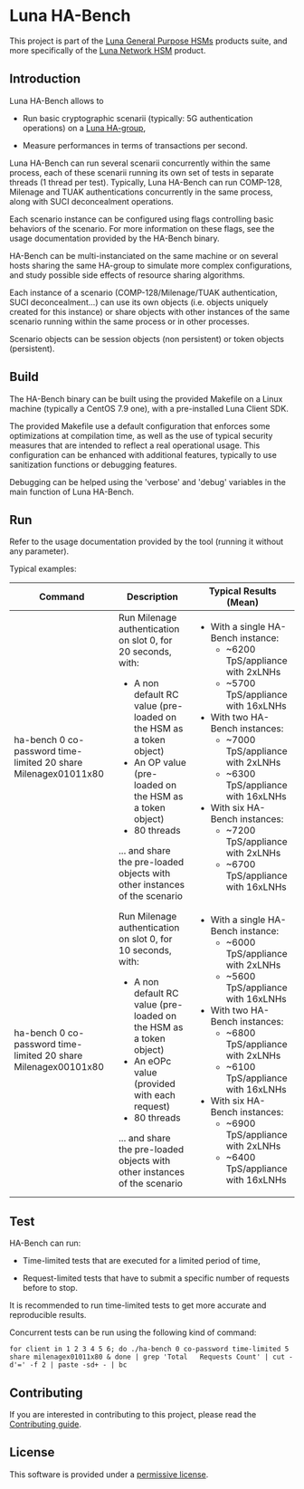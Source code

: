 
# Luna HA-Bench

This project is part of the [Luna General Purpose HSMs](https://cpl.thalesgroup.com/encryption/hardware-security-modules/general-purpose-hsms) products suite, and more specifically of the [Luna Network HSM](https://cpl.thalesgroup.com/encryption/hardware-security-modules/network-hsms) product. 

## Introduction

Luna HA-Bench allows to

- Run basic cryptographic scenarii (typically: 5G authentication operations) on a [Luna HA-group](https://www.thalesdocs.com/gphsm/luna/7/docs/network/Content/admin_partition/ha/ha.htm),

- Measure performances in terms of transactions per second.

Luna HA-Bench can run several scenarii concurrently within the same process, each of these scenarii running its own set of tests in separate threads (1 thread per test). Typically, Luna HA-Bench can run COMP-128, Milenage and TUAK authentications concurrently in the same process, along with SUCI deconcealment operations.

Each scenario instance can be configured using flags controlling basic behaviors of the scenario. For more information on these flags, see the usage documentation provided by the HA-Bench binary.

HA-Bench can be multi-instanciated on the same machine or on several hosts sharing the same HA-group to simulate more complex configurations, and study possible side effects of resource sharing algorithms.

Each instance of a scenario (COMP-128/Milenage/TUAK authentication, SUCI deconcealment...) can use its own objects (i.e. objects uniquely created for this instance) or share objects with other instances of the same scenario running within the same process or in other processes.

Scenario objects can be session objects (non persistent) or token objects (persistent).

## Build

The HA-Bench binary can be built using the provided Makefile on a Linux machine (typically a CentOS 7.9 one), with a pre-installed Luna Client SDK.

The provided Makefile use a default configuration that enforces some optimizations at compilation time, as well as the use of typical security measures that are intended to reflect a real operational usage. This configuration can be enhanced with additional features, typically to use sanitization functions or debugging features.

Debugging can be helped using the 'verbose' and 'debug' variables in the main function of Luna HA-Bench.

## Run

Refer to the usage documentation provided by the tool (running it without any parameter).

Typical examples:

| Command  | Description | Typical Results (Mean) |
| -------- | ----------- | ---------------------- |
| ha-bench 0 co-password time-limited 20 share Milenagex01011x80 | Run Milenage authentication on slot 0, for 20 seconds, with: <ul> <li>A non default RC value (pre-loaded on the HSM as a token object)</li> <li>An OP value (pre-loaded on the HSM as a token object)</li> <li> 80 threads</li> </ul> ... and share the pre-loaded objects with other instances of the scenario | <ul> <li> With a single HA-Bench instance: <ul> <li> ~6200 TpS/appliance with 2xLNHs </li> <li> ~5700 TpS/appliance with 16xLNHs </li> </ul> </li> <li> With two HA-Bench instances: <ul> <li> ~7000 TpS/appliance with 2xLNHs </li> <li> ~6300 TpS/appliance with 16xLNHs </li> </ul> </li> <li> With six HA-Bench instances: <ul> <li> ~7200 TpS/appliance with 2xLNHs </li> <li> ~6700 TpS/appliance with 16xLNHs </li> </ul> </li> </ul> |
| ha-bench 0 co-password time-limited 20 share Milenagex00101x80 | Run Milenage authentication on slot 0, for 10 seconds, with: <ul> <li>A non default RC value (pre-loaded on the HSM as a token object)</li> <li>An eOPc value (provided with each request)</li> <li> 80 threads</li> </ul> ... and share the pre-loaded objects with other instances of the scenario            | <ul> <li> With a single HA-Bench instance: <ul> <li> ~6000 TpS/appliance with 2xLNHs </li> <li> ~5600 TpS/appliance with 16xLNHs </li> </ul> </li> <li> With two HA-Bench instances: <ul> <li> ~6800 TpS/appliance with 2xLNHs </li> <li> ~6100 TpS/appliance with 16xLNHs </li> </ul> </li> <li> With six HA-Bench instances: <ul> <li> ~6900 TpS/appliance with 2xLNHs </li> <li> ~6400 TpS/appliance with 16xLNHs </li> </ul> </li> </ul> |

## Test

HA-Bench can run:

- Time-limited tests that are executed for a limited period of time,

- Request-limited tests that have to submit a specific number of requests before to stop.

It is recommended to run time-limited tests to get more accurate and reproducible results.

Concurrent tests can be run using the following kind of command:

```console
for client in 1 2 3 4 5 6; do ./ha-bench 0 co-password time-limited 5 share milenagex01011x80 & done | grep 'Total   Requests Count' | cut -d'=' -f 2 | paste -sd+ - | bc
```

## Contributing

If you are interested in contributing to this project, please read the [Contributing guide](CONTRIBUTING.md).

## License

This software is provided under a [permissive license](LICENSE).
